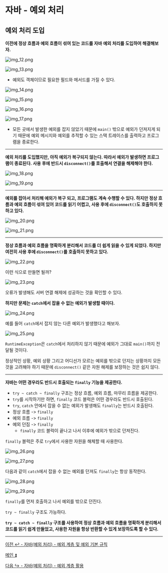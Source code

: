 # 자바 - 예외 처리

## 예외 처리 도입

**이전에 정상 흐름과 예외 흐름이 섞여 있는 코드를 자바 예외 처리를 도입하여 해결해보자.**

![img_12.png](image/img_12.png)

![img_13.png](image/img_13.png)

- 예외도 객체이므로 필요한 필드와 메서드를 가질 수 있다.

![img_14.png](image/img_14.png)

![img_15.png](image/img_15.png)

![img_16.png](image/img_16.png)

![img_17.png](image/img_17.png)

- 모든 곳에서 발생한 예외를 잡지 않았기 때문에 `main()` 밖으로 예외가 던져지게 되기 때문에 예외 메시지와
    예외를 추적할 수 있는 스택 트레이스를 출력하고 프로그램을 종료한다.

---

**예외 처리를 도입했지만, 아직 예외가 복구되지 않는다. 따라서 예외가 발생하면 프로그램이 종료된다. 사용 후에 반드시
`disconnect()`를 호출해서 연결을 해제해야 한다.**

![img_18.png](image/img_18.png)

![img_19.png](image/img_19.png)

---

**예외를 잡아서 처리해 예외가 복구 되고, 프로그램도 계속 수행할 수 있다. 하지만 정상 흐름과 예외 흐름이 섞여 있어 코드를 읽기 어렵고,
사용 후에 `disconnect()`도 호출하지 못하고 있다.**

![img_20.png](image/img_20.png)

![img_21.png](image/img_21.png)

---

**정상 흐름과 예외 흐름을 명확하게 분리해서 코드를 더 쉽게 읽을 수 있게 되었다. 하지만 여전히 
사용 후에 `disconnect()`를 호출하지 못하고 있다.**

![img_22.png](image/img_22.png)

이런 식으로 만들면 될까?

![img_23.png](image/img_23.png)

오류가 발생해도 서버 연결 해제에 성공하는 것을 확인할 수 있다.

**하지만 문제는 `catch`에서 잡을 수 없는 예외가 발생할 때이다.**

![img_24.png](image/img_24.png)

예를 들어 `catch`에서 잡지 않는 다른 예외가 발생했다고 해보자.

![img_25.png](image/img_25.png)

`RuntimeException`은 `catch`에서 처리하지 않기 때문에 예외가 그대로 `main()`까지 전달될 것이다.

정상적인 상황, 예외 상황 그리고 어디선가 모르는 예외를 밖으로 던지는 상황까지 모든 것을 고려해야 하기 때문에 `disconnect()` 같은
자원 해제를 보장하는 것은 쉽지 않다.

---

**자바는 어떤 경우라도 반드시 호출되는 `finally` 기능을 제공한다.**

- `try ~ catch ~ finally` 구조는 정상 흐름, 예외 흐름, 마무리 흐름을 제공한다.
- `try`를 시작하기만 하면, `finally` 코드 블럭은 어떤 경우라도 반드시 호출된다.
- `try`, `catch` 안에서 잡을 수 없는 예외가 발생해도 `finally`는 반드시 호출된다.
- 정상 흐름 -> `finally`
- 예외 흐름 -> `finally`
- 예외 던짐 -> `finally`
  - `finally` 코드 블럭이 끝나고 나서 이후에 예외가 밖으로 던져진다.

`finally` 블럭은 주로 `try`에서 사용한 자원을 해체할 때 사용한다.

![img_26.png](image/img_26.png)

![img_27.png](image/img_27.png)

다음과 같이 `catch`에서 잡을 수 없는 예외를 던져도 `finally`는 항상 동작한다.

![img_28.png](image/img_28.png)

![img_29.png](image/img_29.png)

`finally`를 먼저 호출하고 나서 예외를 밖으로 던진다.

`try ~ finally` 구조도 가능하다.

**`try ~ catch ~ finally` 구조를 사용하여 정상 흐름과 예외 흐름을 명확하게 분리해서 코드를 읽기 쉽게 만들었고,
사용한 자원을 항상 반환할 수 있게 보장하도록 할 수 있다.**

---

[이전 ↩️ - 자바(예외 처리) - 예외 계층 및 예외 기본 규칙](https://github.com/genesis12345678/TIL/blob/main/Spring/database_1/javaException/javaException.md#%EC%9E%90%EB%B0%94-%EC%98%88%EC%99%B8)

[메인 ⏫](https://github.com/genesis12345678/TIL/blob/main/Java/mid_1/Main.md)

[다음 ↪️ - 자바(예외 처리) - 예외 계층 활용](https://github.com/genesis12345678/TIL/blob/main/Java/mid_1/Exception/%EB%8F%84%EC%9E%85.md)